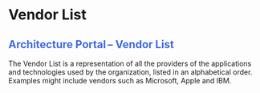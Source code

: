 <style>
table, th, td {
  border: 1px solid black;
} 
h2, h4 {color: RoyalBlue;}
</style>
# <b>Vendor List</b>
<h2> Architecture Portal – Vendor List </h2>

The Vendor List is a representation of all the providers of the applications and technologies used by the organization, listed in an alphabetical order. Examples might include vendors such as Microsoft, Apple and IBM.